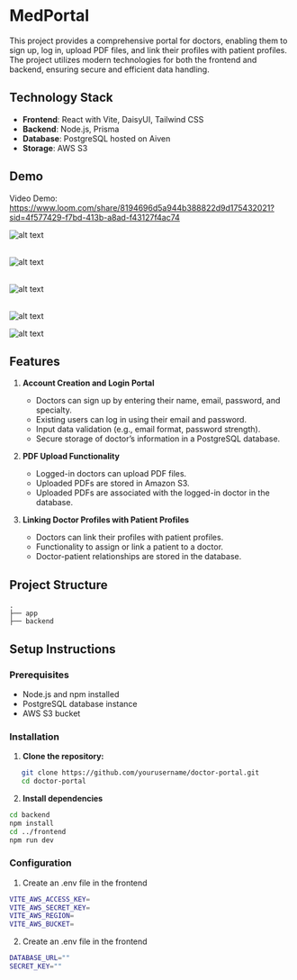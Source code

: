 # MedPortal

This project provides a comprehensive portal for doctors, enabling them to sign up, log in, upload PDF files, and link their profiles with patient profiles. The project utilizes modern technologies for both the frontend and backend, ensuring secure and efficient data handling.

## Technology Stack

- **Frontend**: React with Vite, DaisyUI, Tailwind CSS
- **Backend**: Node.js, Prisma
- **Database**: PostgreSQL hosted on Aiven
- **Storage**: AWS S3

## Demo

Video Demo: https://www.loom.com/share/8194696d5a944b388822d9d175432021?sid=4f577429-f7bd-413b-a8ad-f43127f4ac74

![alt text](assets/Dashboard.png)
<br/>
<br/>

![alt text](assets/Linkpatient.png)
<br/>
<br/>

![alt text](assets/UploadedPDFs.png)
<br/>
<br/>

![alt text](assets/login.png)

![alt text](assets/ResponsiveDashboard.png)

## Features

1. **Account Creation and Login Portal**

   - Doctors can sign up by entering their name, email, password, and specialty.
   - Existing users can log in using their email and password.
   - Input data validation (e.g., email format, password strength).
   - Secure storage of doctor’s information in a PostgreSQL database.

2. **PDF Upload Functionality**

   - Logged-in doctors can upload PDF files.
   - Uploaded PDFs are stored in Amazon S3.
   - Uploaded PDFs are associated with the logged-in doctor in the database.

3. **Linking Doctor Profiles with Patient Profiles**
   - Doctors can link their profiles with patient profiles.
   - Functionality to assign or link a patient to a doctor.
   - Doctor-patient relationships are stored in the database.

## Project Structure

```
.
├── app
├── backend
```

## Setup Instructions

### Prerequisites

- Node.js and npm installed
- PostgreSQL database instance
- AWS S3 bucket

### Installation

1. **Clone the repository:**

```bash
   git clone https://github.com/yourusername/doctor-portal.git
   cd doctor-portal
```

2. **Install dependencies**

```bash
cd backend
npm install
cd ../frontend
npm run dev

```

### Configuration

1. Create an .env file in the frontend

```bash
VITE_AWS_ACCESS_KEY=
VITE_AWS_SECRET_KEY=
VITE_AWS_REGION=
VITE_AWS_BUCKET=
```

2. Create an .env file in the frontend

```bash
DATABASE_URL=""
SECRET_KEY=""
```
